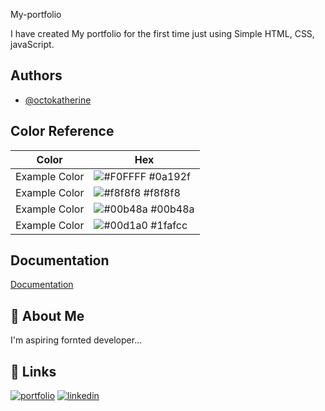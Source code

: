 My-portfolio

I have created My portfolio for the first time just using Simple HTML, CSS, javaScript.


## Authors

- [@octokatherine](https://github.com/believeharsh/My-portfolio)


## Color Reference

| Color             | Hex                                                                |
| ----------------- | ------------------------------------------------------------------ |
| Example Color | ![#F0FFFF](https://via.placeholder.com/10/0a192f?text=+) #0a192f |
| Example Color | ![#f8f8f8](https://via.placeholder.com/10/f8f8f8?text=+) #f8f8f8 |
| Example Color | ![#00b48a](https://via.placeholder.com/10/00b48a?text=+) #00b48a |
| Example Color | ![#00d1a0](https://via.placeholder.com/10/00b48a?text=+) #1fafcc |


## Documentation

[Documentation](https://linktodocumentation)


## 🚀 About Me
I'm aspiring fornted developer...


## 🔗 Links
[![portfolio](https://believeharsh.github.io/My-portfolio/)](https://My-portfolio.com/)
[![linkedin](https://www.linkedin.com/in/harsh-dahiya-3a270a247/)](https://www.linkedin.com/)


